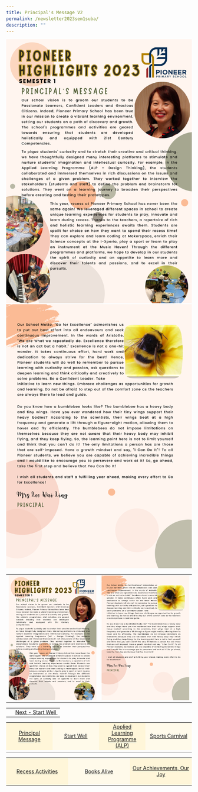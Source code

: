 ```yaml
---
title: Principal's Message V2
permalink: /newsletter2023sem1suba/
description: ""
---
```

<img src="/images/Newsletter/newsletter_sem1_pg01.png">
<img src="/images/Newsletter/newsletter_sem1_pg02.png">

<table style="width: 100%;" border="0">
<tbody>
<tr>
<td style="text-align: center; width: 50%;">
	<img src="/images/Newsletter/newsletter_sem1_pg01.png"></td>
<td style="text-align: center; width: 50%;"><img src="/images/Newsletter/newsletter_sem1_pg02.png"></td></tr></tbody></table>


<table style="width: 100%;">
<tbody>
<tr>
<td style="text-align: left;">&nbsp;</td>
<td style="text-align: right;"><a href="/newsletter2023sem1subb/">Next - Start Well&nbsp;</a></td>
</tr>
</tbody>
</table>

<table style="width: 100%;" border="0">
<tbody>
<tr style="height: 75px;">
<td style="text-align: center; width: 25%; vertical-align: middle;background-color: #FFF6D9; border-color: white;"><a href="/newsletter2023sem1suba/">Principal Message</a></td>
<td style="text-align: center; width: 25%; vertical-align: middle;background-color: #FFFAEA; border-color: white;"><a href="/newsletter2023sem1subb/">Start Well </a></td>
<td style="text-align: center; width: 25%; vertical-align: middle;background-color: #FFF6D9; border-color: white;"><a href="/newsletter2023sem1subc/">Applied Learning Programme (ALP)</a></td>
<td style="text-align: center; width: 25%; vertical-align: middle; background-color: #FFFAEA; border-color: white;"><a href="/newsletter2023sem1subd/">Sports Carnival</a></td>
	</tr><tr><td></td></tr></tbody>
</table>

<table style="width: 100%;" border="0">
<tbody>
<tr style="height: 75px;"><td style="text-align: center; width: 33%; vertical-align: middle;background-color: #FFF6D9; border-color: white;"><a href="/newsletter2023sem1sube/">Recess Activities</a></td>
<td style="text-align: center; width: 33%; vertical-align: middle; background-color: #FFFAEA; border-color: white;"><a href="/newsletter2023sem1subf/">Books Alive</a></td>
<td style="text-align: center; width: 33%; vertical-align: middle;background-color: #FFF6D9; border-color: white;"><a href="/newsletter2023sem1subg/">Our Achievements, Our Joy</a></td>
</tr></tbody>
</table>
